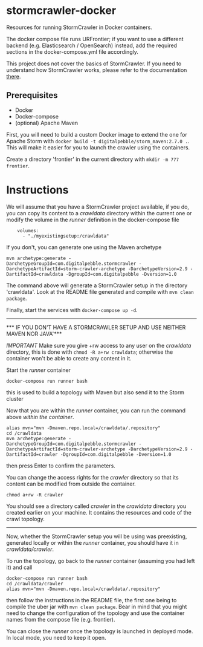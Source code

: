 # stormcrawler-docker

Resources for running StormCrawler in Docker containers.

The docker compose file runs URFrontier; if you want to use a different backend (e.g. Elasticsearch / OpenSearch) instead, add the required sections in the docker-compose.yml file accordingly.

This project does not cover the basics of StormCrawler. If you need to understand how StormCrawler works, please refer to the documentation [there](https://github.com/DigitalPebble/storm-crawler).

## Prerequisites
- Docker
- Docker-compose
- (optional) Apache Maven

First, you will need to build a custom Docker image to extend the one for Apache Storm with `docker build -t digitalpebble/storm_maven:2.7.0 .`. This will make it easier for you to launch the crawler using the containers.

Create a directory 'frontier' in the current directory with `mkdir -m 777 frontier`.

# Instructions

We will assume that you have a StormCrawler project available, if you do, you can copy its content to a _crawldata_ directory within the current one or modify the volume in the _runner_ definition in the docker-compose file

```
    volumes:
      - "./myexistingsetup:/crawldata"
``` 

If you don't, you can generate one using the Maven archetype

```
mvn archetype:generate -DarchetypeGroupId=com.digitalpebble.stormcrawler -DarchetypeArtifactId=storm-crawler-archetype -DarchetypeVersion=2.9 -DartifactId=crawldata -DgroupId=com.digitalpebble -Dversion=1.0
```

The command above will generate a StormCrawler setup in the directory 'crawldata'. Look at the README file generated and compile with `mvn clean package`.

Finally, start the services with `docker-compose up -d`.

---

*** IF YOU DON'T HAVE A STORMCRAWLER SETUP AND USE NEITHER MAVEN NOR JAVA'***

*IMPORTANT* Make sure you give +rw access to any user on the _crawldata_ directory, this is done with `chmod -R a+rw crawldata`; otherwise the container won't be able to create any content in it.

Start the _runner_ container

`docker-compose run runner bash`

this is used to build a topology with Maven but also send it to the Storm cluster

Now that you are within the _runner_ container, you can run the command above *within the container*.

```
alias mvn="mvn -Dmaven.repo.local=/crawldata/.repository"
cd /crawldata 
mvn archetype:generate -DarchetypeGroupId=com.digitalpebble.stormcrawler -DarchetypeArtifactId=storm-crawler-archetype -DarchetypeVersion=2.9 -DartifactId=crawler -DgroupId=com.digitalpebble -Dversion=1.0
```

then press Enter to confirm the parameters.

You can change the access rights for the _crawler_ directory so that its content can be modified from outside the container.

`chmod a+rw -R crawler`

You should see a directory called _crawler_ in the _crawldata_ directory you created earlier on your machine. It contains the resources and code of the crawl topology. 

---

Now, whether the StormCrawler setup you will be using was preexisting, generated locally or within the _runner_ container, you should have it in _crawldata/crawler_.

To run the topology, go back to the _runner_ container (assuming you had left it) and call  

```
docker-compose run runner bash
cd /crawldata/crawler
alias mvn="mvn -Dmaven.repo.local=/crawldata/.repository"
```

then follow the instructions in the README file, the first one being to compile the uber jar with `mvn clean package`. Bear in mind that you might need to change the configuration of the topology and use the container names from the compose file (e.g. frontier).

You can close the _runner_ once the topology is launched in deployed mode. In local mode, you need to keep it open.







